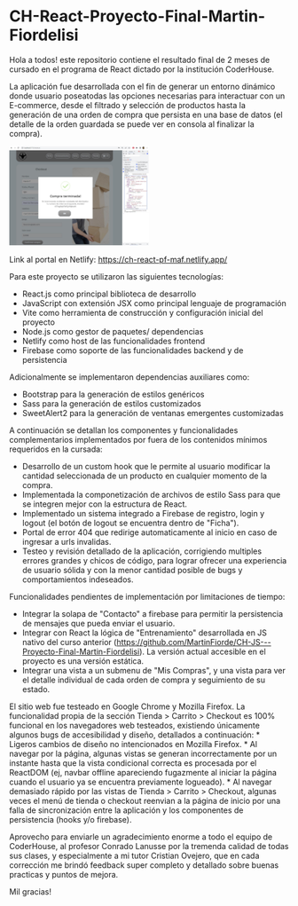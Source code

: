 # CH-React-Proyecto-Final-Martin-Fiordelisi

Hola a todos! este repositorio contiene el resultado final de 2 meses de cursado en el programa de React dictado por la institución CoderHouse.

La aplicación fue desarrollada con el fin de generar un entorno dinámico donde usuario poseatodas las opciones necesarias para interactuar con un E-commerce, desde el filtrado y selección de productos hasta la generación de una orden de compra que persista en una base de datos (el detalle de la orden guardada se puede ver en consola al finalizar la compra). 

<p><a href="https://github.com/MartinFiorde/CH-React-Proyecto-Final-Martin-Fiordelisi/blob/main/checkout.jpg?raw=true" target="_blank"><img src="https://github.com/MartinFiorde/CH-React-Proyecto-Final-Martin-Fiordelisi/blob/main/checkout.jpg?raw=true" alt="checkout" width="50%" height="50%"/></a></p>

Link al portal en Netlify: https://ch-react-pf-maf.netlify.app/


Para este proyecto se utilizaron las siguientes tecnologías:
* React.js como principal biblioteca de desarrollo
* JavaScript con extensión JSX como principal lenguaje de programación
* Vite como herramienta de construcción y configuración inicial del proyecto
* Node.js como gestor de paquetes/ dependencias
* Netlify como host de las funcionalidades frontend
* Firebase como soporte de las funcionalidades backend y de persistencia


Adicionalmente se implementaron dependencias auxiliares como:
* Bootstrap para la generación de estilos genéricos
* Sass para la generación de estilos customizados
* SweetAlert2 para la generación de ventanas emergentes customizadas


A continuación se detallan los componentes y funcionalidades complementarios implementados por fuera de los contenidos mínimos requeridos en la cursada:
* Desarrollo de un custom hook que le permite al usuario modificar la cantidad seleccionada de un producto en cualquier momento de la compra.
* Implementada la componetización de archivos de estilo Sass para que se integren mejor con la estructura de React.
* Implementado un sistema integrado a Firebase de registro, login y logout (el botón de logout se encuentra dentro de "Ficha").
* Portal de error 404 que redirige automaticamente al inicio en caso de ingresar a urls invalidas. 
* Testeo y revisión detallado de la aplicación, corrigiendo multiples errores grandes y chicos de código, para lograr ofrecer una experiencia de usuario sólida y con la menor cantidad posible de bugs y comportamientos indeseados.


Funcionalidades pendientes de implementación por limitaciones de tiempo:
* Integrar la solapa de "Contacto" a firebase para permitir la persistencia de mensajes que pueda enviar el usuario.
* Integrar con React la lógica de "Entrenamiento" desarrollada en JS nativo del curso anterior (https://github.com/MartinFiorde/CH-JS---Proyecto-Final-Martin-Fiordelisi). La versión actual accesible en el proyecto es una versión estática.
* Integrar una vista a un submenu de "Mis Compras", y una vista para ver el detalle individual de cada orden de compra y seguimiento de su estado.


El sitio web fue testeado en Google Chrome y Mozilla Firefox. La funcionalidad propia de la sección Tienda > Carrito > Checkout es 100% funcional en los navegadores web testeados, existiendo únicamente algunos bugs de accesibilidad y diseño, detallados a continuación:
    * Ligeros cambios de diseño no intencionados en Mozilla Firefox.
    * Al navegar por la página, algunas vistas se generan incorrectamente por un instante hasta que la vista condicional correcta es procesada por el ReactDOM (ej, navbar offline apareciendo fugazmente al iniciar la página cuando el usuario ya se encuentra previamente logueado).
    * Al navegar demasiado rápido por las vistas de Tienda > Carrito > Checkout, algunas veces el menú de tienda o checkout reenvian a la página de inicio por una falla de sincronización entre la aplicación y los componentes de persistencia (hooks y/o firebase).

Aprovecho para enviarle un agradecimiento enorme a todo el equipo de CoderHouse, al profesor Conrado Lanusse por la tremenda calidad de todas sus clases, y especialmente a mi tutor Cristian Ovejero, que en cada corrección me brindó feedback super completo y detallado sobre buenas practicas y puntos de mejora.

Mil gracias!